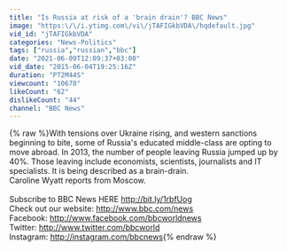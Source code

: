 ```yaml
---
title: "Is Russia at risk of a 'brain drain'? BBC News"
image: "https:\/\/i.ytimg.com\/vi\/jTAFIGkbVDA\/hqdefault.jpg"
vid_id: "jTAFIGkbVDA"
categories: "News-Politics"
tags: ["russia","russian","bbc"]
date: "2021-06-09T12:09:37+03:00"
vid_date: "2015-06-04T19:25:16Z"
duration: "PT2M44S"
viewcount: "10678"
likeCount: "62"
dislikeCount: "44"
channel: "BBC News"
---
```

{% raw %}With tensions over Ukraine rising, and western sanctions beginning to bite, some of Russia's educated middle-class are opting to move abroad.  In 2013, the number of people leaving Russia jumped up by 40%. Those leaving include economists, scientists, journalists and IT specialists. It is being described as a brain-drain. <br />Caroline Wyatt reports from Moscow.<br /><br />Subscribe to BBC News HERE <a rel="nofollow" target="blank" href="http://bit.ly/1rbfUog">http://bit.ly/1rbfUog</a><br />Check out our website: <a rel="nofollow" target="blank" href="http://www.bbc.com/news">http://www.bbc.com/news</a> <br />Facebook: <a rel="nofollow" target="blank" href="http://www.facebook.com/bbcworldnews">http://www.facebook.com/bbcworldnews</a> <br />Twitter: <a rel="nofollow" target="blank" href="http://www.twitter.com/bbcworld">http://www.twitter.com/bbcworld</a><br />Instagram: <a rel="nofollow" target="blank" href="http://instagram.com/bbcnews">http://instagram.com/bbcnews</a>{% endraw %}
